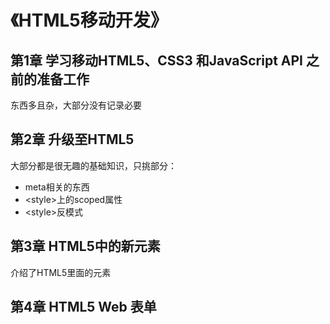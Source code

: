 # 《HTML5移动开发》

## 第1章 学习移动HTML5、CSS3 和JavaScript API 之前的准备工作
东西多且杂，大部分没有记录必要

## 第2章 升级至HTML5
大部分都是很无趣的基础知识，只挑部分：
* meta相关的东西
* \<style>上的scoped属性
* \<style>反模式

## 第3章 HTML5中的新元素
介绍了HTML5里面的元素

## 第4章 HTML5 Web 表单

